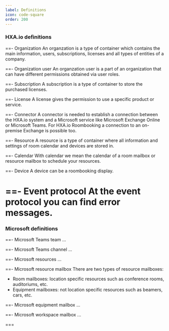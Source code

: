```yaml
---
label: Definitions
icon: code-square
order: 200
---
```


### HXA.io definitions

==- Organization
An organzation is a type of container which contains the main information, users, subscriptions, licenses and all types of entities of a company.

==- Organization user
An organzation user is a part of an organization that can have different permissions obtained via user roles.

==- Subscription
A subscription is a type of container to store the purchased licenses.

==- License
A license gives the permission to use a specific product or service.

==- Connector
A connector is needed to establish a connection between the HXA.io system and a Microsoft service like Microsoft Exchange Online or Microsoft Teams. For HXA.io Roombooking a connection to an on-premise Exchange is possible too.

==- Resource
A resource is a type of container where all information and settings of room calendar and devices are stored in.

==- Calendar
With calendar we mean the calendar of a room mailbox or resource mailbox to schedule your resources.

==- Device
A device can be a roombooking display.

==- Event protocol
At the event protocol you can find error messages.
===


### Microsoft definitions

==- Microsoft Teams team
...

==- Microsoft Teams channel
...

==- Microsoft resources
...

==- Microsoft resource mailbox
There are two types of resource mailboxes:
- Room mailboxes: location specific resources such as conference rooms, auditoriums, etc. 
- Equipment mailboxes: not location specific resources such as beamers, cars, etc.



==- Microsoft equipment mailbox
...

==- Microsoft workspace mailbox
...

===
